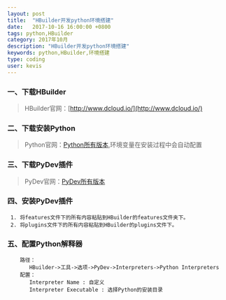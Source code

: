 ```yaml
---
layout: post
title:  "HBuilder开发python环境搭建"
date:   2017-10-16 16:00:00 +0800
tags: python,HBuilder
category: 2017年10月
description: "HBuilder开发python环境搭建"
keywords: python,HBuilder,环境搭建
type: coding
user: kevis
---
```


### 一、下载HBuilder

>    HBuilder官网：[http://www.dcloud.io/](http://www.dcloud.io/)

### 二、下载安装Python

>    Python官网：[Python所有版本](https://www.python.org/downloads/windows/),环境变量在安装过程中会自动配置

### 三、下载PyDev插件
    
>    PyDev官网：[PyDev所有版本](http://www.pydev.org/update_sites/)
    
### 四、安装PyDev插件

     1. 将features文件下的所有内容粘贴到HBuilder的features文件夹下。
     2. 将plugins文件下的所有内容粘贴到HBuilder的plugins文件下。

### 五、配置Python解释器

```
    路径：
       HBuilder->工具->选项->PyDev->Interpreters->Python Interpreters
    配置：
       Interpreter Name : 自定义
       Interpreter Executable : 选择Python的安装目录
```
